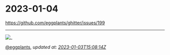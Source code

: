 # 2023-01-04

<https://github.com/eggplants/ghitter/issues/199>

---

![_](https://github.githubassets.com/images/mona-loading-default.gif)

[@eggplants](https://github.com/eggplants), *updated at: [2023-01-03T15:08:14Z](https://github.com/eggplants/ghitter/issues/199#issue-1517521781)*

